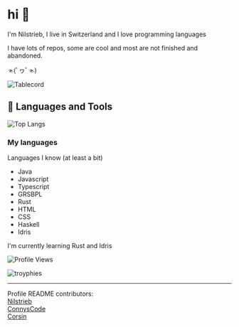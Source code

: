 # hi 👋

I'm Nilstrieb, I live in Switzerland and I love programming languages

I have lots of repos, some are cool and most are not finished and abandoned.

☜(ﾟヮﾟ☜)

![Tablecord](https://namespace.media/img/images/2021/04/07/msedge_VH2SEuB6dC.png)
## 🧰 Languages and Tools

![Top Langs](https://github-readme-stats.vercel.app/api/top-langs/?username=Nilstrieb&theme=tokyonight&langs_count=20)
### My languages
Languages I know (at least a bit)
* Java
* Javascript
* Typescript
* GRSBPL
* Rust
* HTML
* CSS
* Haskell
* Idris
  
I'm currently learning Rust and Idris



![Profile Views](https://komarev.com/ghpvc/?username=Nilstrieb&label=Profile%20views&color=000000&style=flat)

![troyphies](https://github-profile-trophy.vercel.app/?username=ryo-ma&theme=onedark)


***
Profile README contributors:  
[Nilstrieb](https://github.com/Nilstrieb)  
[ConnysCode](https://github.com/ConnysCode)  
[Corsin](https://github.com/C0RR1T)
